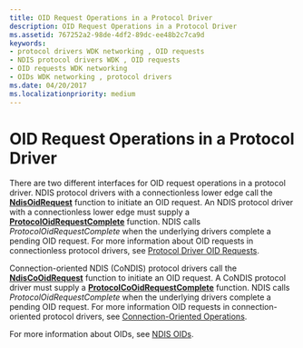 ```yaml
---
title: OID Request Operations in a Protocol Driver
description: OID Request Operations in a Protocol Driver
ms.assetid: 767252a2-98de-4df2-89dc-ee48b2c7ca9d
keywords:
- protocol drivers WDK networking , OID requests
- NDIS protocol drivers WDK , OID requests
- OID requests WDK networking
- OIDs WDK networking , protocol drivers
ms.date: 04/20/2017
ms.localizationpriority: medium
---
```


# OID Request Operations in a Protocol Driver





There are two different interfaces for OID request operations in a protocol driver. NDIS protocol drivers with a connectionless lower edge call the [**NdisOidRequest**](/windows-hardware/drivers/ddi/ndis/nf-ndis-ndisoidrequest) function to initiate an OID request. An NDIS protocol driver with a connectionless lower edge must supply a [**ProtocolOidRequestComplete**](/windows-hardware/drivers/ddi/ndis/nc-ndis-protocol_oid_request_complete) function. NDIS calls *ProtocolOidRequestComplete* when the underlying drivers complete a pending OID request. For more information about OID requests in connectionless protocol drivers, see [Protocol Driver OID Requests](protocol-driver-oid-requests.md).

Connection-oriented NDIS (CoNDIS) protocol drivers call the [**NdisCoOidRequest**](/windows-hardware/drivers/ddi/ndis/nf-ndis-ndiscooidrequest) function to initiate an OID request. A CoNDIS protocol driver must supply a [**ProtocolCoOidRequestComplete**](/windows-hardware/drivers/ddi/ndis/nc-ndis-protocol_co_oid_request_complete) function. NDIS calls *ProtocolOidRequestComplete* when the underlying drivers complete a pending OID request. For more information OID requests in connection-oriented protocol drivers, see [Connection-Oriented Operations](connection-oriented-operations.md).

For more information about OIDs, see [NDIS OIDs](/windows-hardware/drivers/ddi/_netvista/).

 

